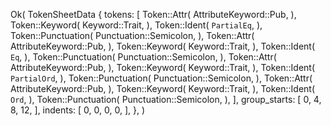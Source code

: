 Ok(
    TokenSheetData {
        tokens: [
            Token::Attr(
                AttributeKeyword::Pub,
            ),
            Token::Keyword(
                Keyword::Trait,
            ),
            Token::Ident(
                `PartialEq`,
            ),
            Token::Punctuation(
                Punctuation::Semicolon,
            ),
            Token::Attr(
                AttributeKeyword::Pub,
            ),
            Token::Keyword(
                Keyword::Trait,
            ),
            Token::Ident(
                `Eq`,
            ),
            Token::Punctuation(
                Punctuation::Semicolon,
            ),
            Token::Attr(
                AttributeKeyword::Pub,
            ),
            Token::Keyword(
                Keyword::Trait,
            ),
            Token::Ident(
                `PartialOrd`,
            ),
            Token::Punctuation(
                Punctuation::Semicolon,
            ),
            Token::Attr(
                AttributeKeyword::Pub,
            ),
            Token::Keyword(
                Keyword::Trait,
            ),
            Token::Ident(
                `Ord`,
            ),
            Token::Punctuation(
                Punctuation::Semicolon,
            ),
        ],
        group_starts: [
            0,
            4,
            8,
            12,
        ],
        indents: [
            0,
            0,
            0,
            0,
        ],
    },
)
